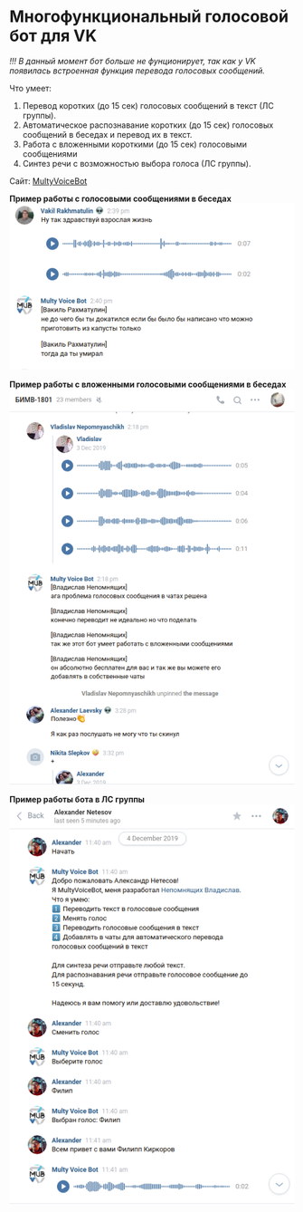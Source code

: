 # Многофункциональный голосовой бот для VK

*!!! В данный момент бот больше не фунционирует, так как у VK появилась встроенная функция перевода голосовых сообщений.*

Что умеет:

1) Перевод коротких (до 15 сек) голосовых сообщений в текст (ЛС группы).
2) Автоматическое распознавание коротких (до 15 сек) голосовых сообщений в беседах и перевод их в текст.
3) Работа с вложенными короткими (до 15 сек) голосовыми сообщениями
4) Синтез речи с возможностью выбора голоса (ЛС группы).

Сайт: [MultyVoiceBot](https://voicevkbot.herokuapp.com/)

**Пример работы с голосовыми сообщениями в беседах**
![alt text](storage/mvb.png "Пример работы с голосовыми сообщениями в беседах")

**Пример работы с вложенными голосовыми сообщениями в беседах**
![alt text](storage/multyvoicebot.png "Пример работы с вложенными голосовыми сообщениями в беседах")

**Пример работы бота в ЛС группы**
![alt text](storage/mvb2.png "Пример работы бота в ЛС группы")
